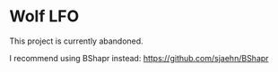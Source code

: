 # Wolf LFO

This project is currently abandoned.

I recommend using BShapr instead: https://github.com/sjaehn/BShapr
